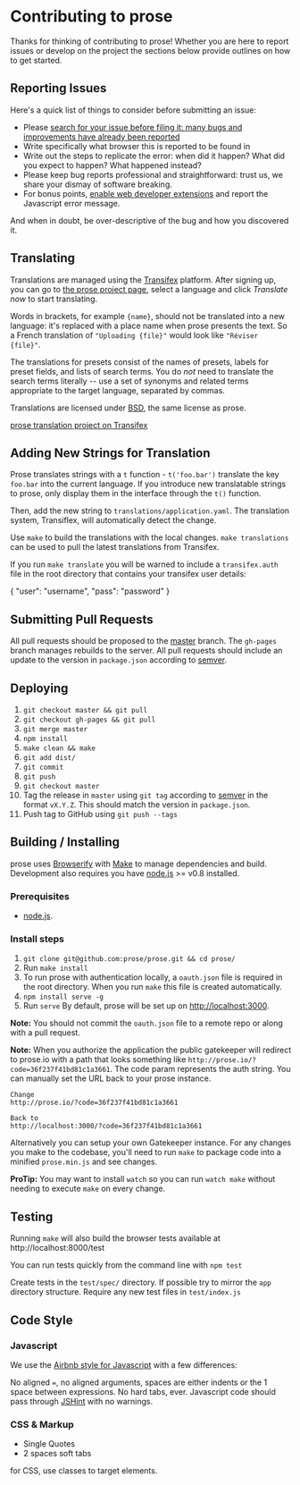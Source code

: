 # Contributing to prose

Thanks for thinking of contributing to prose! Whether you are here to report
issues or develop on the project the sections below provide
outlines on how to get started.

## Reporting Issues

Here's a quick list of things to consider before submitting an issue:

* Please [search for your issue before filing it: many bugs and improvements have already been reported](https://github.com/prose/prose/issues)
* Write specifically what browser this is reported to be found in
* Write out the steps to replicate the error: when did it happen? What did you expect to happen? What happened instead?
* Please keep bug reports professional and straightforward: trust us, we share your dismay of software breaking.
* For bonus points, [enable web developer extensions](http://debugbrowser.com) and report the
  Javascript error message.

And when in doubt, be over-descriptive of the bug and how you discovered it.

## Translating

Translations are managed using the
[Transifex](https://www.transifex.com/projects/p/prose/) platform. After
signing up, you can go to [the prose project
page](https://www.transifex.com/projects/p/prose/), select a language and
click *Translate now* to start translating.

Words in brackets, for example `{name}`, should not be translated into a
new language: it's replaced with a place name when prose presents the text. So a
French translation of `"Uploading {file}"` would look like
`"Réviser {file}"`.

The translations for presets consist of the names of presets, labels for
preset fields, and lists of search terms. You do _not_ need to translate the
search terms literally -- use a set of synonyms and related terms appropriate
to the target language, separated by commas.

Translations are licensed under
[BSD](https://github.com/prose/prose/blob/master/LICENCE.md), the same license
as prose.

[prose translation project on
Transifex](https://www.transifex.com/projects/p/prose/)

## Adding New Strings for Translation

Prose translates strings with a `t` function - `t('foo.bar')` translate the key
`foo.bar` into the current language. If you introduce new translatable strings
to prose, only display them in the interface through the `t()` function.

Then, add the new string to `translations/application.yaml`. The translation system,
Transiflex, will automatically detect the change.

Use `make` to build the translations with the local changes.
`make translations` can be used to pull the latest translations from Transifex.

If you run `make translate` you will be warned to include a `transifex.auth` file in the root directory that contains your transifex user details:

  {
      "user": "username",
      "pass": "password"
  }

## Submitting Pull Requests

All pull requests should be proposed to the [master](https://github.com/prose/prose/tree/master) branch. The `gh-pages` branch manages rebuilds to the server. All pull requests should include an update to the version in `package.json` according to [semver](http://semver.org/).

## Deploying
1. `git checkout master && git pull`
2. `git checkout gh-pages && git pull`
3. `git merge master`
4. `npm install`
5. `make clean && make`
6. `git add dist/`
7. `git commit`
8. `git push`
9. `git checkout master`
10.  Tag the release in `master` using `git tag` according to [semver](http://semver.org/) in the format `vX.Y.Z`. This should match the version in `package.json`.
11. Push tag to GitHub using `git push --tags`

## Building / Installing

prose uses [Browserify](http://browserify.org) with [Make](http://www.gnu.org/software/make/)
to manage dependencies and build. Development also requires you
have [node.js](http://nodejs.org) >= v0.8 installed.

### Prerequisites
- [node.js](http://nodejs.org/).

### Install steps

1. `git clone git@github.com:prose/prose.git && cd prose/`
2. Run `make install`
3. To run prose with authentication locally, a `oauth.json` file is required in the
root directory. When you run `make` this file is created automatically.
4. `npm install serve -g`
5. Run `serve` By default, prose will be set up on [http://localhost:3000](http://localhost:3000).

__Note:__ You should not commit the `oauth.json` file to a remote repo or along with a pull
request.

__Note:__ When you authorize the application the public gatekeeper will redirect
to prose.io with a path that looks something like `http://prose.io/?code=36f237f41bd81c1a3661`. The code
param represents the auth string. You can manually set the URL back to your prose instance.

    Change
    http://prose.io/?code=36f237f41bd81c1a3661

    Back to
    http://localhost:3000/?code=36f237f41bd81c1a3661

Alternatively you can setup your own Gatekeeper instance. For any changes you make
to the codebase, you'll need to run `make` to package code into a minified `prose.min.js`
and see changes.

__ProTip:__ You may want to install `watch` so you can run `watch make` without
needing to execute `make` on every change.

## Testing

Running `make` will also build the browser tests available at http://localhost:8000/test

You can run tests quickly from the command line with `npm test`

Create tests in the `test/spec/` directory. If possible try to mirror the `app` directory structure.
Require any new test files in `test/index.js`

## Code Style

### Javascript

We use the [Airbnb style for Javascript](https://github.com/airbnb/javascript) with a few differences:

No aligned `=`, no aligned arguments, spaces are either indents or the 1
space between expressions. No hard tabs, ever. Javascript code should pass
through [JSHint](http://www.jshint.com/) with no warnings.

### CSS & Markup
- Single Quotes
- 2 spaces soft tabs

for CSS, use classes to target elements.

